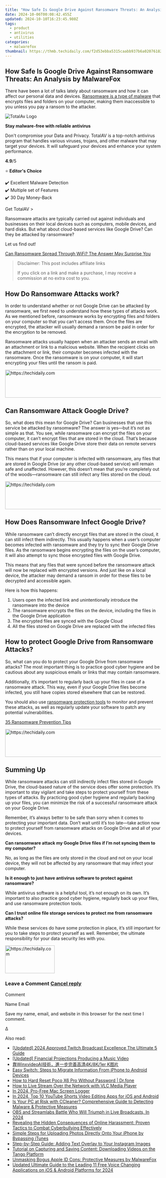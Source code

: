 ```yaml
---
title: "How Safe Is Google Drive Against Ransomware Threats: An Analysis by MalwareFox"
date: 2024-10-06T00:08:42.455Z
updated: 2024-10-10T16:23:45.980Z
tags:
  - product
  - antivirus
  - utilities
categories:
  - malwarefox
thumbnail: https://thmb.techidaily.com/f2d53ebba5315caabb937b6a02076182259db722e8470506c861929020be203d.jpg
---
```


## How Safe Is Google Drive Against Ransomware Threats: An Analysis by MalwareFox

There have been a lot of talks lately about ransomware and how it can affect our personal data and devices. [Ransomware is a type of malware](https://tools.techidaily.com/malwarefox/products/) that encrypts files and folders on your computer, making them inaccessible to you unless you pay a ransom to the attacker.

![TotalAv Logo](https://www.malwarefox.com/wp-content/uploads/2024/02/totalav-svg.webp "totalav-svg")

**Stay malware-free with reliable antivirus**

Don't compromise your Data and Privacy. TotalAV is a top-notch antivirus program that handles various viruses, trojans, and other malware that may target your devices. It will safeguard your devices and enhance your system performance.

**4.9**/5

⭐ **Editor's Choice**

✔️ Excellent Malware Detection  
✔️ Multiple set of Features  
✔️ 30 Day Money-Back

[](https://tools.techidaily.com/malwarefox/products/) Get TotalAV > 

Ransomware attacks are typically carried out against individuals and businesses on their local devices such as computers, mobile devices, and hard disks. But what about cloud-based services like Google Drive? Can they be attacked by ransomware?

Let us find out!

[Can Ransomware Spread Through WiFi? The Answer May Surprise You](https://tools.techidaily.com/malwarefox/products/)

>  Disclaimer: This post includes affiliate links
>
>  If you click on a link and make a purchase, I may receive a commission at no extra cost to you.
>

## How Do Ransomware Attacks work?

In order to understand whether or not Google Drive can be attacked by ransomware, we first need to understand how these types of attacks work. As we mentioned before, ransomware works by encrypting files and folders on your computer so that you can’t access them. Once the files are encrypted, the attacker will usually demand a ransom be paid in order for the encryption to be removed.

Ransomware attacks usually happen when an attacker sends an email with an attachment or link to a malicious website. When the recipient clicks on the attachment or link, their computer becomes infected with the ransomware. Once the ransomware is on your computer, it will start encrypting your files until the ransom is paid.

<!-- affiliate ads begin -->
<a href="https://appsumo.8odi.net/c/5597632/2137413/7443" target="_top" id="2137413">
  <img src="//a.impactradius-go.com/display-ad/7443-2137413" border="0" alt="https://techidaily.com" width="728" height="90"/>
</a>
<img height="0" width="0" src="https://appsumo.8odi.net/i/5597632/2137413/7443" style="position:absolute;visibility:hidden;" border="0" />
<!-- affiliate ads end -->

## Can Ransomware Attack Google Drive?

So, what does this mean for Google Drive? Can businesses that use this service be attacked by ransomware? The answer is yes—but it’s not as simple as that. You see, while ransomware can encrypt the files on your computer, it can’t encrypt files that are stored in the cloud. That’s because cloud-based services like Google Drive store their data on remote servers rather than on your local machine.

This means that if your computer is infected with ransomware, any files that are stored in Google Drive (or any other cloud-based service) will remain safe and unaffected. However, this doesn’t mean that you’re completely out of the woods—ransomware can still infect any files stored on the cloud.

<!-- affiliate ads begin -->
<a href="https://versadesk.pxf.io/c/5597632/1815679/21290" target="_top" id="1815679">
  <img src="//a.impactradius-go.com/display-ad/21290-1815679" border="0" alt="https://techidaily.com" width="728" height="90"/>
</a>
<img height="0" width="0" src="https://versadesk.pxf.io/i/5597632/1815679/21290" style="position:absolute;visibility:hidden;" border="0" />
<!-- affiliate ads end -->

## How Does Ransomware Infect Google Drive?

While ransomware can’t directly encrypt files that are stored in the cloud, it can still infect them indirectly. This usually happens when a user’s computer becomes infected with ransomware and they try to sync their Google Drive files. As the ransomware begins encrypting the files on the user’s computer, it will also attempt to sync those encrypted files with Google Drive.

This means that any files that were synced before the ransomware attack will now be replaced with encrypted versions. And just like on a local device, the attacker may demand a ransom in order for these files to be decrypted and accessible again.

Here is how this happens:

1. Users open the infected link and unintentionally introduce the ransomware into the device
2. The ransomware encrypts the files on the device, including the files in the Google Drive application
3. The encrypted files are synced with the Google Cloud
4. All the files stored on Google Drive are replaced with the infected files

## How to protect Google Drive from Ransomware Attacks?

So, what can you do to protect your Google Drive from ransomware attacks? The most important thing is to practice good cyber hygiene and be cautious about any suspicious emails or links that may contain ransomware.

Additionally, it’s important to regularly back up your files in case of a ransomware attack. This way, even if your Google Drive files become infected, you still have copies stored elsewhere that can be restored.

You should also use [ransomware protection tools](https://tools.techidaily.com/malwarefox/products/) to monitor and prevent these attacks, as well as regularly update your software to patch any potential vulnerabilities.

[35 Ransomware Prevention Tips](https://tools.techidaily.com/malwarefox/products/)

<!-- affiliate ads begin -->
<a href="https://appsumo.8odi.net/c/5597632/2082536/7443" target="_top" id="2082536">
  <img src="//a.impactradius-go.com/display-ad/7443-2082536" border="0" alt="https://techidaily.com" width="728" height="90"/>
</a>
<img height="0" width="0" src="https://appsumo.8odi.net/i/5597632/2082536/7443" style="position:absolute;visibility:hidden;" border="0" />
<!-- affiliate ads end -->

## Summing Up

While ransomware attacks can still indirectly infect files stored in Google Drive, the cloud-based nature of the service does offer some protection. It’s important to stay vigilant and take steps to protect yourself from these types of attacks. By practicing good cyber hygiene and regularly backing up your files, you can minimize the risk of a successful ransomware attack on your Google Drive.

Remember, it’s always better to be safe than sorry when it comes to protecting your important data. Don’t wait until it’s too late—take action now to protect yourself from ransomware attacks on Google Drive and all of your devices.

**Can ransomware attack my Google Drive files if I’m not syncing them to my computer?** 

No, as long as the files are only stored in the cloud and not on your local device, they will not be affected by any ransomware that may infect your computer.

**Is it enough to just have antivirus software to protect against ransomware?** 

While antivirus software is a helpful tool, it’s not enough on its own. It’s important to also practice good cyber hygiene, regularly back up your files, and use ransomware protection tools.

**Can I trust online file storage services to protect me from ransomware attacks?** 

While these services do have some protection in place, it’s still important for you to take steps to protect yourself as well. Remember, the ultimate responsibility for your data security lies with you.

<!-- affiliate ads begin -->
<a href="https://review-au.sjv.io/c/5597632/2098700/14409" target="_top" id="2098700">
  <img src="//a.impactradius-go.com/display-ad/14409-2098700" border="0" alt="https://techidaily.com" width="160" height="90"/>
</a>
<img height="0" width="0" src="https://review-au.sjv.io/i/5597632/2098700/14409" style="position:absolute;visibility:hidden;" border="0" />
<!-- affiliate ads end -->

### Leave a Comment [Cancel reply](https://tools.techidaily.com/malwarefox/products/)

Comment

Name Email 

Save my name, email, and website in this browser for the next time I comment.

Δ

<ins class="adsbygoogle"
     style="display:block"
     data-ad-format="autorelaxed"
     data-ad-client="ca-pub-7571918770474297"
     data-ad-slot="1223367746"></ins>

<ins class="adsbygoogle"
     style="display:block"
     data-ad-client="ca-pub-7571918770474297"
     data-ad-slot="8358498916"
     data-ad-format="auto"
     data-full-width-responsive="true"></ins>

<span class="atpl-alsoreadstyle">Also read:</span>
<div><ul>
<li><a href="https://visual-screen-recording.techidaily.com/updated-2024-approved-twitch-broadcast-excellence-the-ultimate-5-guide/"><u>[Updated] 2024 Approved Twitch Broadcast Excellence The Ultimate 5 Guide</u></a></li>
<li><a href="https://some-knowledge.techidaily.com/updated-financial-projections-producing-a-music-video/"><u>[Updated] Financial Projections Producing a Music Video</u></a></li>
<li><a href="https://blog-min.techidaily.com/winxvideoai4k8k1er-k/"><u>靠WinxvideoAI技術，進一步完善高清4K/8K/1er K图片</u></a></li>
<li><a href="https://discover-fantastic.techidaily.com/easy-switch-steps-to-migrate-information-from-iphone-to-android-devices/"><u>Easy Switch: Steps to Migrate Information From iPhone to Android Devices</u></a></li>
<li><a href="https://techidaily.com/how-to-hard-reset-poco-x6-pro-without-password-drfone-by-drfone-reset-android-reset-android/"><u>How to Hard Reset Poco X6 Pro Without Password | Dr.fone</u></a></li>
<li><a href="https://extra-information.techidaily.com/how-to-live-stream-over-the-network-with-vlc-media-player/"><u>How to Live Stream Over the Network with VLC Media Player</u></a></li>
<li><a href="https://remote-screen-capture.techidaily.com/in-2024-pro-free-mac-screen-logger/"><u>In 2024, Pro-Free Mac Screen Logger</u></a></li>
<li><a href="https://facebook-video-footage.techidaily.com/in-2024-top-10-youtube-shorts-video-editing-apps-for-ios-and-android/"><u>In 2024, Top 10 YouTube Shorts Video Editing Apps for iOS and Android</u></a></li>
<li><a href="https://discover-fantastic.techidaily.com/is-your-pc-at-risk-with-ccleaner-comprehensive-guide-to-detecting-malware-and-protective-measures/"><u>Is Your PC at Risk with CCleaner? Comprehensive Guide to Detecting Malware & Protective Measures</u></a></li>
<li><a href="https://screen-capture.techidaily.com/obs-and-streamlabs-battle-who-will-triumph-in-live-broadcasts-in-2024/"><u>OBS and Streamlabs Battle Who Will Triumph in Live Broadcasts, In 2024</u></a></li>
<li><a href="https://discover-fantastic.techidaily.com/revealing-the-hidden-consequences-of-online-harassment-proven-tactics-to-combat-cyberbullying-effectively/"><u>Revealing the Hidden Consequences of Online Harassment: Proven Tactics to Combat Cyberbullying Effectively</u></a></li>
<li><a href="https://discover-fantastic.techidaily.com/simple-steps-for-uploading-photos-directly-onto-your-iphone-by-bypassing-itunes/"><u>Simple Steps for Uploading Photos Directly Onto Your iPhone by Bypassing iTunes</u></a></li>
<li><a href="https://discover-fantastic.techidaily.com/step-by-step-guide-adding-text-overlay-to-your-instagram-images/"><u>Step-by-Step Guide: Adding Text Overlay to Your Instagram Images</u></a></li>
<li><a href="https://discover-fantastic.techidaily.com/tutorial-on-capturing-and-saving-content-downloading-videos-on-the-tango-platform/"><u>Tutorial on Capturing and Saving Content: Downloading Videos on the Tango Platform</u></a></li>
<li><a href="https://discover-fantastic.techidaily.com/unmasking-bogus-apple-id-cons-protective-measures-by-malwarefox/"><u>Unmasking Bogus Apple ID Cons: Protective Measures by MalwareFox</u></a></li>
<li><a href="https://audio-shaping.techidaily.com/updated-ultimate-guide-to-the-leading-11-free-voice-changing-applications-on-ios-and-android-platforms-for-2024/"><u>Updated Ultimate Guide to the Leading 11 Free Voice Changing Applications on iOS & Android Platforms for 2024</u></a></li>
</ul></div>

